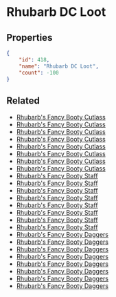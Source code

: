 # Rhubarb DC Loot

<no description available>

## Properties

```json
{
    "id": 418,
    "name": "Rhubarb DC Loot",
    "count": -100
}
```

## Related

- [Rhubarb's Fancy Booty Cutlass](../items/12754-rhubarb-s-fancy-booty-cutlass.md)
- [Rhubarb's Fancy Booty Cutlass](../items/12755-rhubarb-s-fancy-booty-cutlass.md)
- [Rhubarb's Fancy Booty Cutlass](../items/12756-rhubarb-s-fancy-booty-cutlass.md)
- [Rhubarb's Fancy Booty Cutlass](../items/12757-rhubarb-s-fancy-booty-cutlass.md)
- [Rhubarb's Fancy Booty Cutlass](../items/12758-rhubarb-s-fancy-booty-cutlass.md)
- [Rhubarb's Fancy Booty Cutlass](../items/12759-rhubarb-s-fancy-booty-cutlass.md)
- [Rhubarb's Fancy Booty Cutlass](../items/12760-rhubarb-s-fancy-booty-cutlass.md)
- [Rhubarb's Fancy Booty Cutlass](../items/12761-rhubarb-s-fancy-booty-cutlass.md)
- [Rhubarb's Fancy Booty Staff](../items/12762-rhubarb-s-fancy-booty-staff.md)
- [Rhubarb's Fancy Booty Staff](../items/12763-rhubarb-s-fancy-booty-staff.md)
- [Rhubarb's Fancy Booty Staff](../items/12764-rhubarb-s-fancy-booty-staff.md)
- [Rhubarb's Fancy Booty Staff](../items/12765-rhubarb-s-fancy-booty-staff.md)
- [Rhubarb's Fancy Booty Staff](../items/12766-rhubarb-s-fancy-booty-staff.md)
- [Rhubarb's Fancy Booty Staff](../items/12767-rhubarb-s-fancy-booty-staff.md)
- [Rhubarb's Fancy Booty Staff](../items/12768-rhubarb-s-fancy-booty-staff.md)
- [Rhubarb's Fancy Booty Staff](../items/12769-rhubarb-s-fancy-booty-staff.md)
- [Rhubarb's Fancy Booty Daggers](../items/12770-rhubarb-s-fancy-booty-daggers.md)
- [Rhubarb's Fancy Booty Daggers](../items/12771-rhubarb-s-fancy-booty-daggers.md)
- [Rhubarb's Fancy Booty Daggers](../items/12772-rhubarb-s-fancy-booty-daggers.md)
- [Rhubarb's Fancy Booty Daggers](../items/12773-rhubarb-s-fancy-booty-daggers.md)
- [Rhubarb's Fancy Booty Daggers](../items/12774-rhubarb-s-fancy-booty-daggers.md)
- [Rhubarb's Fancy Booty Daggers](../items/12775-rhubarb-s-fancy-booty-daggers.md)
- [Rhubarb's Fancy Booty Daggers](../items/12776-rhubarb-s-fancy-booty-daggers.md)
- [Rhubarb's Fancy Booty Daggers](../items/12777-rhubarb-s-fancy-booty-daggers.md)

